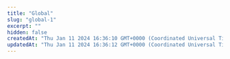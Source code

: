 ```yaml
---
title: "Global"
slug: "global-1"
excerpt: ""
hidden: false
createdAt: "Thu Jan 11 2024 16:36:10 GMT+0000 (Coordinated Universal Time)"
updatedAt: "Thu Jan 11 2024 16:36:12 GMT+0000 (Coordinated Universal Time)"
---
```

